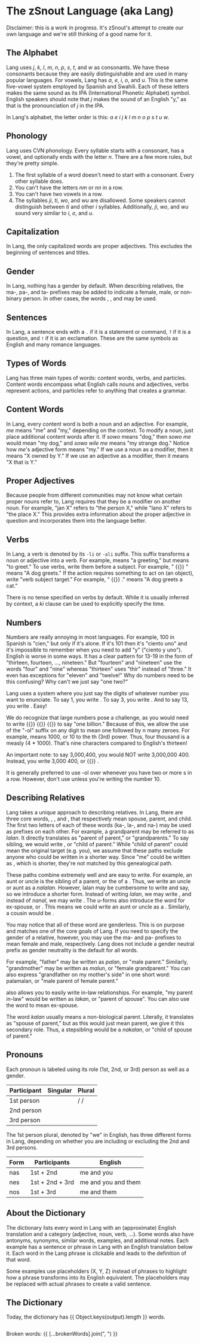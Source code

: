 <script setup lang="ts">
  import { reactive } from "vue";
  import Field from "../../components/Field.vue";
  import WordLink from "../../components/WordLink.vue";
  import {
    broken,
    dev,
    field,
    matches,
    output,
    sort,
    splitParagraph,
  } from "./index.js";

  const brokenWords = reactive(new Set<string>());

  function checkBrokenLinks() {
    brokenWords.clear();

    for (const word of broken()) {
      brokenWords.add(word);
    }
  }

  setTimeout(checkBrokenLinks, 100);
</script>

# The zSnout Language (aka Lang)

Disclaimer: this is a work in progress. It's zSnout's attempt to create our own
language and we're still thinking of a good name for it.

## The Alphabet

Lang uses _j_, _k_, _l_, _m_, _n_, _p_, _s_, _t_, and _w_ as consonants. We have
these consonants because they are easily distinguishable and are used in many
popular languages. For vowels, Lang has _a_, _e_, _i_, _o_, and _u_. This is the
same five-vowel system employed by Spanish and Swahili. Each of these letters
makes the same sound as its IPA (International Phonetic Alphabet) symbol.
English speakers should note that _j_ makes the sound of an English "y," as that
is the pronounciation of _j_ in the IPA.

In Lang's alphabet, the letter order is this: _a e i j k l m n o p s t u w_.

## Phonology

Lang uses CVN phonology. Every syllable starts with a consonant, has a vowel,
and optionally ends with the letter _n_. There are a few more rules, but they're
pretty simple.

1. The first syllable of a word doesn't need to start with a consonant. Every
   other syllable does.
2. You can't have the letters _nm_ or _nn_ in a row.
3. You can't have two vowels in a row.
4. The syllables _ji_, _ti_, _wo_, and _wu_ are disallowed. Some speakers cannot
   distinguish between _ti_ and other _i_ syllables. Additionally, _ji_, _wo_,
   and _wu_ sound very similar to _i_, _o_, and _u_.

## Capitalization

In Lang, the only capitalized words are proper adjectives. This excludes the
beginning of sentences and titles.

## Gender

In Lang, nothing has a gender by default. When describing relatives, the ma-,
pa-, and ta- prefixes may be added to indicate a female, male, or non-binary
person. In other cases, the words <WordLink word="man" />,
<WordLink word="pan" />, and <WordLink word="tan" /> may be used.

## Sentences

In Lang, a sentence ends with a `.` if it is a statement or command, `?` if it
is a question, and `!` if it is an exclamation. These are the same symbols as
English and many romance languages.

## Types of Words

Lang has three main types of words: content words, verbs, and particles. Content
words encompass what English calls nouns and adjectives, verbs represent
actions, and particles refer to anything that creates a grammar.

## Content Words

In Lang, every content word is both a noun and an adjective. For example, _me_
means "me" and "my," depending on the context. To modify a noun, just place
additional content words after it. If _sowo_ means "dog," then _sowo_ _me_ would
mean "my dog," and _sowo_ _wile_ _me_ means "my strange dog." Notice how _me_'s
adjective form means "my." If we use a noun as a modifier, then it means "X
owned by Y." If we use an adjective as a modifier, then it means "X that is Y."

## Proper Adjectives

Because people from different communities may not know what certain proper nouns
refer to, Lang requires that they be a modifier on another noun. For example,
"jan X" refers to "the person X," while "lano X" refers to "the place X." This
provides extra information about the proper adjective in question and
incorporates them into the language better.

## Verbs

In Lang, a verb is denoted by its `-li` or `-ali` suffix. This suffix transforms
a noun or adjective into a verb. For example, <WordLink word="ka" /> means "a
greeting," but <WordLink word="kali" /> means "to greet." To use verbs, write
them before a subject. For example, "<WordLink word="kali" /> {{}}
<WordLink word="sowo" />" means "A dog greets." If the action requires something
to act on (an object), write "verb subject <WordLink word="a" /> target." For
example, "<WordLink word="kali" /> <WordLink word="sowo" /> {{}}
<WordLink word="a" /> <WordLink word="kato" />." means "A dog greets a cat."

There is no tense specified on verbs by default. While it is usually inferred by
context, a _ki_ clause can be used to explicitly specify the time.

## Numbers

Numbers are really annoying in most languages. For example, 100 in Spanish is
"cien," but only if it's alone. If it's 101 then it's "ciento uno" and it's
impossible to remember when you need to add "y" ("ciento y uno"). English is
worse in some ways. It has a clear pattern for 13-19 in the form of "thirteen,
fourteen, ..., nineteen." But "fourteen" and "nineteen" use the words "four" and
"nine" whereas "thirteen" uses "thir" instead of "three." It even has exceptions
for "eleven" and "twelve!" Why do numbers need to be this confusing? Why can't
we just say "one two?"

Lang uses a system where you just say the digits of whatever number you want to
enunciate. To say 1, you write <WordLink word="wan" />. To say 3, you write
<WordLink word="nak" />. And to say 13, you write <WordLink word="wan" />
<WordLink word="nak" />. Easy!

We do recognize that large numbers pose a challenge, as you would need to write
<WordLink word="wan" /> <WordLink word="lo" /> <WordLink word="lo" /> {{}}
<WordLink word="lo" /> <WordLink word="lo" /> <WordLink word="lo" /> {{}}
<WordLink word="lo" /> <WordLink word="lo" /> <WordLink word="lo" /> {{}}
<WordLink word="lo" /> to say "one billion." Because of this, we allow the use
of the "-ol" suffix on any digit to mean one followed by n many zeroes. For
example, <WordLink word="nakol" /> means 1000, or 10 to the
<WordLink word="nak" />th (3rd) power. Thus, four thousand is a measly
<WordLink word="wan" /> <WordLink word="nakol" /> (4 \* 1000). That's nine
characters compared to English's thirteen!

An important note: to say 3,000,400, you would NOT write 3,000,000 400. Instead,
you write 3,000 400, or <WordLink word="nak" /> <WordLink word="nakol" /> {{}}
<WordLink word="sam" /> <WordLink word="natol" />.

It is generally preferred to use -ol over <WordLink word="lo" /> whenever you
have two or more <WordLink word="lo" />s in a row. However, don't use
<WordLink word="wanol" /> unless you're writing the number 10.

## Describing Relatives

Lang takes a unique approach to describing relatives. In Lang, there are three
core words, <WordLink word="kan" />, <WordLink word="lan" />, and
<WordLink word="nal" />, that respectively mean spouse, parent, and child. The
first two letters of each of these words (ka-, la-, and na-) may be used as
prefixes on each other. For example, a grandparent may be referred to as
_lalan_. It directly translates as "parent of parent," or "grandparents." To say
sibling, we would write <WordLink word="nalan" />, or "child of parent." While
"child of parent" could mean the original target (e.g. you), we assume that
these paths exclude anyone who could be written in a shorter way. Since "me"
could be written as <WordLink word="me" />, which is shorter, they're not
matched by this genealogical path.

These paths combine extremely well and are easy to write. For example, an aunt
or uncle is the sibling of a parent, or the <WordLink word="nalan" /> of a
<WordLink word="lan" />. Thus, we write an uncle or aunt as a _nalalan_.
However, lalan may be cumbersome to write and say, so we introduce a shorter
form. Instead of writing _lalan_, we may write <WordLink word="lun" />, and
instead of _nanal_, we may write <WordLink word="nul" />. The u-forms also
introduce the word for ex-spouse, or <WordLink word="kun" />. This means we
could write an aunt or uncle as a <WordLink word="nalun" />. Similarly, a cousin
would be <WordLink word="nulun" />.

You may notice that all of these word are genderless. This is on purpose and
matches one of the core goals of Lang. If you need to specify the gender of a
relative, however, you may use the ma- and pa- prefixes to mean female and male,
respectively. Lang does not include a gender neutral prefix as gender neutrality
is the default for all words.

For example, "father" may be written as _palan_, or "male parent." Similarly,
"grandmother" may be written as _malun_, or "female grandparent." You can also
express "grandfather on my mother's side" in one short word: palamalan, or "male
parent of female parent."

<WordLink word="kan" /> also allows you to easily write in-law relationships.
For example, "my parent in-law" would be written as _lakan_, or "parent of
spouse". You can also use the word <WordLink word="kun" /> to mean ex-spouse.

The word _kalan_ usually means a non-biological parent. Literally, it translates
as "spouse of parent," but as this would just mean parent, we give it this
secondary role. Thus, a stepsibling would be a _nakalan_, or "child of spouse of
parent."

## Pronouns

Each pronoun is labeled using its role (1st, 2nd, or 3rd) person as well as a
gender.

| Participant | Singular               | Plural                                                                      |
| ----------- | ---------------------- | --------------------------------------------------------------------------- |
| 1st person  | <WordLink word="me" /> | <WordLink word="nas" /> / <WordLink word="nes" /> / <WordLink word="nos" /> |
| 2nd person  | <WordLink word="te" /> | <WordLink word="tos" />                                                     |
| 3rd person  | <WordLink word="le" /> | <WordLink word="los" />                                                     |

The 1st person plural, denoted by "we" in English, has three different forms in
Lang, depending on whether you are including or excluding the 2nd and 3rd
persons.

| Form | Participants    | English             |
| ---- | --------------- | ------------------- |
| nas  | 1st + 2nd       | me and you          |
| nes  | 1st + 2nd + 3rd | me and you and them |
| nos  | 1st + 3rd       | me and them         |

## About the Dictionary

The dictionary lists every word in Lang with an (approximate) English
translation and a category (adjective, noun, verb, ...). Some words also have
antonyms, synonyms, similar words, examples, and additional notes. Each example
has a sentence or phrase in Lang with an English translation below it. Each word
in the Lang phrase is clickable and leads to the definition of that word.

Some examples use placeholders (X, Y, Z) instead of phrases to highlight how a
phrase transforms into its English equivalent. The placeholders may be replaced
with actual phrases to create a valid sentence.

## The Dictionary

<p style="margin-bottom: 2em">
  Today, the dictionary has {{ Object.keys(output).length }} words.
</p>

<p v-if="dev()" style="margin-bottom: 2em" @click="checkBrokenLinks">
  Broken words: {{ [...brokenWords].join(", ") }}
</p>

<p class="field-outer"> <Field
  v-model="field"
  id="language-field"
  placeholder="Type to search the dictionary..."
  type="search"
  @input="sort"
/> </p>

<template v-for="[word, info] in output">

<div
  v-show="matches(word, info)"
  :id="`word-${word}`"
  style="margin-top: 2em; scroll-margin-top: 8.5em"
  tabindex="-1"
>

**{{ word }}**
({{ Array.isArray(info.category) ? info.category.join(", ") : info.category }})
⇒ **{{ info.translation }}**

<p v-for="note in info.notes?.split(/\n+/g)">
  <WordLink
    v-for="word in splitParagraph(note)"
    :is-text="word.isText" :word="word.word"
  />
</p>

<p v-if="Array.isArray(info.similar)">
  <b>Similar to:</b>{{" "}}
  <WordLink
    v-for="(word, index) in info.similar"
    :comma="index !== info.similar.length - 1"
    :word="word"
  />
</p>

<p v-if="typeof info.similar === 'string'">
  <b>Similar to:</b>{{" "}}
  <WordLink :word="info.similar" />
</p>

<p v-if="Array.isArray(info.plural)">
  <b>Plural forms:</b>{{" "}}
  <WordLink
    v-for="(word, index) in info.plural"
    :comma="index !== info.plural.length - 1"
    :word="word"
  />
</p>

<p v-if="typeof info.plural === 'string'">
  <b>Plural form:</b>{{" "}}
  <WordLink :word="info.plural" />
</p>

<p v-if="Array.isArray(info.singular)">
  <b>Singular forms:</b>{{" "}}
  <WordLink
    v-for="(word, index) in info.singular"
    :comma="index !== info.singular.length - 1"
    :word="word"
  />
</p>

<p v-if="typeof info.singular === 'string'">
  <b>Singular form:</b>{{" "}}
  <WordLink :word="info.singular" />
</p>

<p v-if="Array.isArray(info.synonym)">
  <b>Synonyms:</b>{{" "}}
  <WordLink
    v-for="(word, index) in info.synonym"
    :comma="index !== info.synonym.length - 1"
    :word="word"
  />
</p>

<p v-if="typeof info.synonym === 'string'">
  <b>Synonym:</b>{{" "}}
  <WordLink :word="info.synonym" />
</p>

<p v-if="Array.isArray(info.antonym)">
  <b>Antonyms:</b>{{" "}}
  <WordLink
    v-for="(word, index) in info.antonym"
    :comma="index !== info.antonym.length - 1"
    :word="word"
  />
</p>

<p v-if="typeof info.antonym === 'string'">
  <b>Antonym:</b>{{" "}}
  <WordLink :word="info.antonym" />
</p>

<b v-if="info.examples">Examples:</b>

<p v-for="[source, ...translations] in info.examples" style="margin-left: 1em">
  <WordLink
    v-for="word in splitParagraph(source, true)"
    :is-text="word.isText" :word="word.word"
  />
  <br>
  <div v-for="trans in translations">
  <WordLink
    v-for="word in splitParagraph(trans)"
    :is-text="word.isText" :word="word.word"
  />
  </div>
</p>

</div>

</template>

<style scoped>
  .field-outer {
    position: sticky;
    top: calc(3.5em + 1px + 2em);
    width: calc(100% - 4em);
    z-index: 2;
    margin-left: 2em;
  }

  @media (max-width: 400px) {
    .field-outer {
      top: calc(2.5em + 1px + 1.5em);
      margin-left: 1em;
      width: calc(100% - 2em);
    }
  }
</style>
